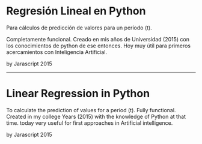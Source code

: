# Regresión Lineal en Python 

Para cálculos de predicción de valores para un período (t).

Completamente funcional. Creado en mis años de Universidad (2015) con los conocimientos de python de ese entonces. 
Hoy muy útil para primeros acercamientos con Inteligencia Artificial.

by Jarascript 2015

-----------------------------

# Linear Regression in Python

To calculate the prediction of values for a period (t). 
Fully functional. Created in my college Years (2015) with the knowledge of Python at that time. 
today very useful for first approaches in Artificial intelligence.

by Jarascript 2015
